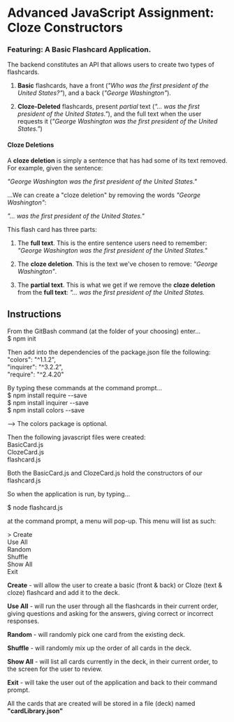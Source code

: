 # Advanced JavaScript Assignment: Cloze Constructors

### Featuring: A Basic Flashcard Application.

The backend constitutes an API that allows users to create two types of flashcards.

1. **Basic** flashcards, have a front (_"Who was the first president of the United States?"_), and a back (_"George Washington"_).

2. **Cloze-Deleted** flashcards, present _partial_ text (_"... was the first president of the United States."_), and the full text when the user requests it (_"George Washington was the first president of the United States."_)

#### Cloze Deletions

A **cloze deletion** is simply a sentence that has had some of its text removed. For example, given the sentence:

_"George Washington was the first president of the United States."_

...We can create a "cloze deletion" by removing the words _"George Washington"_:

_"... was the first president of the United States."_

This flash card has three parts:

1. The **full text**. This is the entire sentence users need to remember:  _"George Washington was the first president of the United States."_

2. The **cloze deletion**. This is the text we've chosen to remove: _"George Washington"_.

3. The **partial text**. This is what we get if we remove the **cloze deletion** from the **full text**: _"... was the first president of the United States._

## Instructions

From the GitBash command (at the folder of your choosing) enter...<br>
$ npm init

Then add into the dependencies of the package.json file the following:<br>
    "colors": "^1.1.2",<br>
    "inquirer": "^3.2.2",<br>
    "require": "^2.4.20"

By typing these commands at the command prompt...<br>
$ npm install require --save<br>
$ npm install inquirer --save<br>
$ npm install colors --save

--> The colors package is optional.

Then the following javascript files were created:<br>
    BasicCard.js<br>
    ClozeCard.js<br>
    flashcard.js

Both the BasicCard.js and ClozeCard.js hold the constructors of our flashcard.js

So when the application is run, by typing...

$ node flashcard.js

at the command prompt, a menu will pop-up. This menu will list as such:

\> Create<br>
   Use All<br>
   Random<br>
   Shuffle<br>
   Show All<br>
   Exit

**Create** - will allow the user to create a basic (front & back) or Cloze (text & cloze) flashcard and add it to the deck.

**Use All** - will run the user through all the flashcards in their current order, giving questions and asking for the answers, giving correct or incorrect responses.

**Random** - will randomly pick one card from the existing deck.

**Shuffle** - will randomly mix up the order of all cards in the deck.

**Show All** - will list all cards currently in the deck, in their current order, to the screen for the user to review.

**Exit** - will take the user out of the application and back to their command prompt.

All the cards that are created will be stored in a file (deck) named **"cardLibrary.json"**
